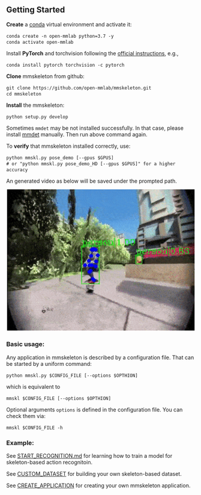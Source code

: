 ## Getting Started

**Create** a [conda](www.anaconda.com/distribution/) virtual environment and activate it:

``` shell
conda create -n open-mmlab python=3.7 -y
conda activate open-mmlab
```

Install **PyTorch** and torchvision following the [official instructions](https://pytorch.org/), e.g.,
``` shell
conda install pytorch torchvision -c pytorch
```

**Clone** mmskeleton from github:

``` shell
git clone https://github.com/open-mmlab/mmskeleton.git
cd mmskeleton
```

**Install** the mmskeleton:

``` shell
python setup.py develop
```

Sometimes `mmdet` may be not installed successfully. In that case, please install [mmdet](https://github.com/open-mmlab/mmdetection/blob/master/docs/INSTALL.md) manually.
Then run above command again.

To **verify** that mmskeleton installed correctly, use:
```shell
python mmskl.py pose_demo [--gpus $GPUS]
# or "python mmskl.py pose_demo_HD [--gpus $GPUS]" for a higher accuracy
```
An generated video as below will be saved under the prompted path.

<p align="center">
    <img src="../demo/estimation/pose_demo.gif", width="500">
</p>



### Basic usage:

Any application in mmskeleton is described by a configuration file. That can be started by a uniform command:
``` shell
python mmskl.py $CONFIG_FILE [--options $OPTHION]
```
which is equivalent to
```
mmskl $CONFIG_FILE [--options $OPTHION]
```
Optional arguments `options` is defined in the configuration file.
You can check them via:
``` shell
mmskl $CONFIG_FILE -h
```

### Example:

See [START_RECOGNITION.md](../doc/START_RECOGNITION.md) for learning how to train a model for skeleton-based action recognitoin.

See [CUSTOM_DATASET](../doc/CUSTOM_DATASET.md) for building your own skeleton-based dataset.

See [CREATE_APPLICATION](../doc/CREATE_APPLICATION.md) for creating your own mmskeleton application.



